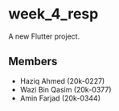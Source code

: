 # week_4_resp

A new Flutter project.

## Members
- Haziq Ahmed (20k-0227)
- Wazi Bin Qasim (20k-0377)
- Amin Farjad (20k-0344)
